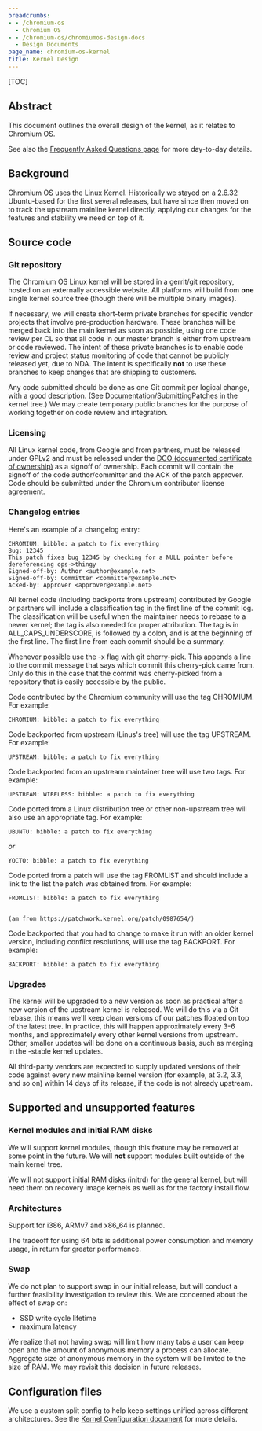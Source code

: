 ```yaml
---
breadcrumbs:
- - /chromium-os
  - Chromium OS
- - /chromium-os/chromiumos-design-docs
  - Design Documents
page_name: chromium-os-kernel
title: Kernel Design
---
```


[TOC]

## Abstract

This document outlines the overall design of the kernel, as it relates to
Chromium OS.

See also the [Frequently Asked Questions
page](https://chromium.googlesource.com/chromiumos/docs/+/HEAD/kernel_faq.md)
for more day-to-day details.

## Background

Chromium OS uses the Linux Kernel. Historically we stayed on a 2.6.32
Ubuntu-based for the first several releases, but have since then moved on to
track the upstream mainline kernel directly, applying our changes for the
features and stability we need on top of it.

## Source code

### Git repository

The Chromium OS Linux kernel will be stored in a gerrit/git repository, hosted
on an externally accessible website. All platforms will build from **one**
single kernel source tree (though there will be multiple binary images).

If necessary, we will create short-term private branches for specific vendor
projects that involve pre-production hardware. These branches will be merged
back into the main kernel as soon as possible, using one code review per CL so
that all code in our master branch is either from upstream or code reviewed. The
intent of these private branches is to enable code review and project status
monitoring of code that cannot be publicly released yet, due to NDA. The intent
is specifically **not** to use these branches to keep changes that are shipping
to customers.

Any code submitted should be done as one Git commit per logical change, with a
good description. (See
[Documentation/SubmittingPatches](/chromium-os/chromiumos-design-docs/chromium-os-kernel/submitting-patches)
in the kernel tree.) We may create temporary public branches for the purpose of
working together on code review and integration.

### Licensing

All Linux kernel code, from Google and from partners, must be released under
GPLv2 and must be released under the [DCO (documented certificate of
ownership)](/chromium-os/chromiumos-design-docs/chromium-os-kernel/dco) as a
signoff of ownership. Each commit will contain the signoff of the code
author/committer and the ACK of the patch approver. Code should be submitted
under the Chromium contributor license agreement.

### Changelog entries

Here's an example of a changelog entry:

```none
CHROMIUM: bibble: a patch to fix everything
Bug: 12345
This patch fixes bug 12345 by checking for a NULL pointer before dereferencing ops->thingy
Signed-off-by: Author <author@example.net>
Signed-off-by: Committer <committer@example.net>
Acked-by: Approver <approver@example.net>
```

All kernel code (including backports from upstream) contributed by Google or
partners will include a classification tag in the first line of the commit log.
The classification will be useful when the maintainer needs to rebase to a newer
kernel; the tag is also needed for proper attribution. The tag is in
ALL_CAPS_UNDERSCORE, is followed by a colon, and is at the beginning of the
first line. The first line from each commit should be a summary.

Whenever possible use the -x flag with git cherry-pick. This appends a line to
the commit message that says which commit this cherry-pick came from. Only do
this in the case that the commit was cherry-picked from a repository that is
easily accessible by the public.

Code contributed by the Chromium community will use the tag CHROMIUM. For
example:

```none
CHROMIUM: bibble: a patch to fix everything
```

Code backported from upstream (Linus's tree) will use the tag UPSTREAM. For
example:

```none
UPSTREAM: bibble: a patch to fix everything
```

Code backported from an upstream maintainer tree will use two tags. For example:

```none
UPSTREAM: WIRELESS: bibble: a patch to fix everything
```

Code ported from a Linux distribution tree or other non-upstream tree will also
use an appropriate tag. For example:

```none
UBUNTU: bibble: a patch to fix everything
```

*or*

```none
YOCTO: bibble: a patch to fix everything
```

Code ported from a patch will use the tag FROMLIST and should include a link to
the list the patch was obtained from. For example:

```none
FROMLIST: bibble: a patch to fix everything
```

```none
```

```none
(am from https://patchwork.kernel.org/patch/0987654/)
```

Code backported that you had to change to make it run with an older kernel
version, including conflict resolutions, will use the tag BACKPORT. For example:

```none
BACKPORT: bibble: a patch to fix everything
```

### Upgrades

The kernel will be upgraded to a new version as soon as practical after a new
version of the upstream kernel is released. We will do this via a Git rebase,
this means we'll keep clean versions of our patches floated on top of the latest
tree. In practice, this will happen approximately every 3-6 months, and
approximately every other kernel versions from upstream. Other, smaller updates
will be done on a continuous basis, such as merging in the -stable kernel
updates.

All third-party vendors are expected to supply updated versions of their code
against every new mainline kernel version (for example, at 3.2, 3.3, and so on)
within 14 days of its release, if the code is not already upstream.

## Supported and unsupported features

### Kernel modules and initial RAM disks

We will support kernel modules, though this feature may be removed at some point
in the future. We will **not** support modules built outside of the main kernel
tree.

We will not support initial RAM disks (initrd) for the general kernel, but will
need them on recovery image kernels as well as for the factory install flow.

### Architectures

Support for i386, ARMv7 and x86_64 is planned.

The tradeoff for using 64 bits is additional power consumption and memory usage,
in return for greater performance.

### Swap

We do not plan to support swap in our initial release, but will conduct a
further feasibility investigation to review this. We are concerned about the
effect of swap on:

*   SSD write cycle lifetime
*   maximum latency

We realize that not having swap will limit how many tabs a user can keep open
and the amount of anonymous memory a process can allocate. Aggregate size of
anonymous memory in the system will be limited to the size of RAM. We may
revisit this decision in future releases.

## Configuration files

We use a custom split config to help keep settings unified across different
architectures. See the [Kernel Configuration
document](/chromium-os/how-tos-and-troubleshooting/kernel-configuration) for
more details.
